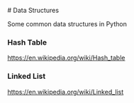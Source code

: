# Data Structures

Some common data structures in Python

### Hash Table
https://en.wikipedia.org/wiki/Hash_table

### Linked List
https://en.wikipedia.org/wiki/Linked_list